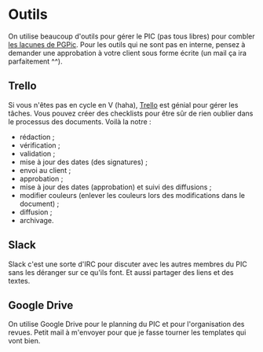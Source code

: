 # Outils

On utilise beaucoup d'outils pour gérer le PIC (pas tous libres) pour combler [les lacunes de PGPic](https://github.com/PICINSARouen/cahier-des-charges). Pour les outils qui ne sont pas en interne, pensez à demander une approbation à votre client sous forme écrite (un mail ça ira parfaitement ^^).

## Trello

Si vous n'êtes pas en cycle en V (haha), [Trello](https://trello.com) est génial pour gérer les tâches. Vous pouvez créer des checklists pour être sûr de rien oublier dans le processus des documents. Voilà la notre :

* rédaction ;
* vérification ;
* validation ;
* mise à jour des dates (des signatures) ;
* envoi au client ;
* approbation ;
* mise à jour des dates (approbation) et suivi des diffusions ;
* modifier couleurs (enlever les couleurs lors des modifications dans le document) ;
* diffusion ;
* archivage.

## Slack

Slack c'est une sorte d'IRC pour discuter avec les autres membres du PIC sans les déranger sur ce qu'ils font. Et aussi partager des liens et des textes.

## Google Drive

On utilise Google Drive pour le planning du PIC et pour l'organisation des revues. Petit mail à m'envoyer pour que je fasse tourner les templates qui vont bien.
